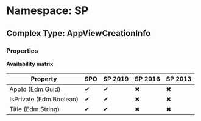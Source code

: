 # Namespace: SP

## Complex Type: AppViewCreationInfo

### Properties

**Availability matrix**

Property | SPO | SP 2019 | SP 2016 | SP 2013
----------|-----|---------|---------|--------
AppId (Edm.Guid) | ✔ | ✔ | ✖ | ✖
IsPrivate (Edm.Boolean) | ✔ | ✔ | ✖ | ✖
Title (Edm.String) | ✔ | ✔ | ✖ | ✖
